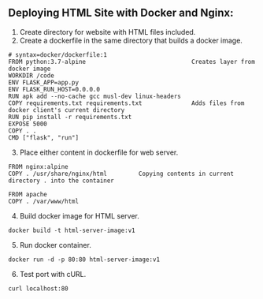 ## Deploying HTML Site with Docker and Nginx:
1. Create directory for website with HTML files included.
2. Create a dockerfile in the same directory that builds a docker image.

```
# syntax=docker/dockerfile:1
FROM python:3.7-alpine                              Creates layer from docker image
WORKDIR /code
ENV FLASK_APP=app.py
ENV FLASK_RUN_HOST=0.0.0.0
RUN apk add --no-cache gcc musl-dev linux-headers
COPY requirements.txt requirements.txt              Adds files from docker client's current directory
RUN pip install -r requirements.txt
EXPOSE 5000
COPY . .
CMD ["flask", "run"]
```


3. Place either content in dockerfile for web server.

``` 
FROM nginx:alpine
COPY . /usr/share/nginx/html         Copying contents in current directory . into the container

FROM apache
COPY . /var/www/html
```
4. Build docker image for HTML server.

```
docker build -t html-server-image:v1
```

5. Run docker container.

```
docker run -d -p 80:80 html-server-image:v1
```
6. Test port with cURL.

```
curl localhost:80
```
